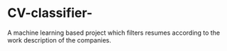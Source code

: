 # CV-classifier-
A machine learning based project which filters resumes according to the work description of the companies.
